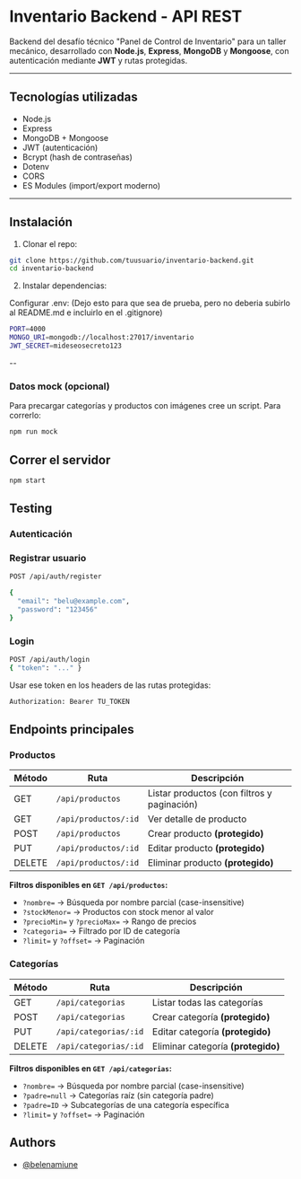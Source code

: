 # Inventario Backend - API REST

Backend del desafío técnico "Panel de Control de Inventario" para un taller mecánico, desarrollado con **Node.js**, **Express**, **MongoDB** y **Mongoose**, con autenticación mediante **JWT** y rutas protegidas.

---

## Tecnologías utilizadas

- Node.js
- Express
- MongoDB + Mongoose
- JWT (autenticación)
- Bcrypt (hash de contraseñas)
- Dotenv
- CORS
- ES Modules (import/export moderno)

---
## Instalación

1. Clonar el repo:

```bash
git clone https://github.com/tuusuario/inventario-backend.git
cd inventario-backend
```
2. Instalar dependencias:

Configurar .env: (Dejo esto para que sea de prueba, pero no deberia subirlo al README.md e incluirlo en el .gitignore)

```bash
PORT=4000
MONGO_URI=mongodb://localhost:27017/inventario
JWT_SECRET=mideseosecreto123
```
--

### Datos mock (opcional) 
Para precargar categorías y productos con imágenes cree un script. Para correrlo:
```bash
npm run mock
```
## Correr el servidor
```bash
npm start
```

## Testing
### Autenticación
### Registrar usuario
```bash
POST /api/auth/register

{
  "email": "belu@example.com",
  "password": "123456"
}
```

### Login

```bash
POST /api/auth/login
{ "token": "..." }
```
Usar ese token en los headers de las rutas protegidas:
```bash
Authorization: Bearer TU_TOKEN
```

## Endpoints principales

### Productos

| Método | Ruta                   | Descripción                          |
|--------|------------------------|--------------------------------------|
| GET    | `/api/productos`       | Listar productos (con filtros y paginación) |
| GET    | `/api/productos/:id`   | Ver detalle de producto              |
| POST   | `/api/productos`       | Crear producto **(protegido)**       |
| PUT    | `/api/productos/:id`   | Editar producto **(protegido)**      |
| DELETE | `/api/productos/:id`   | Eliminar producto **(protegido)**    |

**Filtros disponibles en `GET /api/productos`:**

- `?nombre=` → Búsqueda por nombre parcial (case-insensitive)
- `?stockMenor=` → Productos con stock menor al valor
- `?precioMin=` y `?precioMax=` → Rango de precios
- `?categoria=` → Filtrado por ID de categoría
- `?limit=` y `?offset=` → Paginación

### Categorías

| Método | Ruta                       | Descripción                         |
|--------|----------------------------|-------------------------------------|
| GET    | `/api/categorias`          | Listar todas las categorías         |
| POST   | `/api/categorias`          | Crear categoría **(protegido)**     |
| PUT    | `/api/categorias/:id`      | Editar categoría **(protegido)**    |
| DELETE | `/api/categorias/:id`      | Eliminar categoría **(protegido)**  |

**Filtros disponibles en `GET /api/categorias`:**

- `?nombre=` → Búsqueda por nombre parcial (case-insensitive)
- `?padre=null` → Categorías raíz (sin categoría padre)
- `?padre=ID` → Subcategorías de una categoría específica
- `?limit=` y `?offset=` → Paginación

## Authors

- [@belenamiune](https://github.com/belenamiune)

